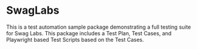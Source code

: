 # SwagLabs
This is a test automation sample package demonstrating a full testing suite for Swag Labs. This package includes a Test Plan, Test Cases, and Playwright based Test Scripts based on the Test Cases. 
